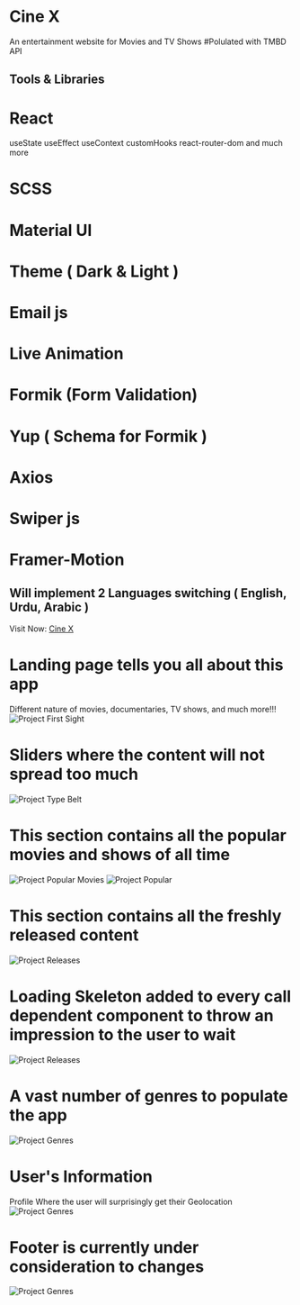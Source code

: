 # Cine X

An entertainment website for Movies and TV Shows
#Polulated with TMBD API

## Tools & Libraries
# React
useState
useEffect
useContext
customHooks
react-router-dom
and much more
# SCSS
# Material UI
# Theme ( Dark & Light )
# Email js
# Live Animation
# Formik (Form Validation)
# Yup ( Schema for Formik )
# Axios
# Swiper js
# Framer-Motion
## Will implement 2 Languages switching ( English, Urdu, Arabic )

Visit Now: [Cine X](https://cinx.vercel.app/)

# Landing page tells you all about this app

Different nature of movies, documentaries, TV shows, and much more!!!
![Project First Sight ](./ReadMeImages/Landing.png)

# Sliders where the content will not spread too much

![Project Type Belt ](./ReadMeImages/Landing2.png)

# This section contains all the popular movies and shows of all time

![Project Popular ](./ReadMeImages/Popular.png)
Movies
![Project Popular ](./ReadMeImages/Popular2.png)

# This section contains all the freshly released content

![Project Releases ](./ReadMeImages/Releases.png)

# Loading Skeleton added to every call dependent component to throw an impression to the user to wait

![Project Releases ](./ReadMeImages/Skeleton.png)

# A vast number of genres to populate the app

![Project Genres ](./ReadMeImages/Genres.png)

# User's Information

Profile Where the user will surprisingly get their Geolocation
![Project Genres ](./ReadMeImages/Profile.png)

# Footer is currently under consideration to changes

![Project Genres ](./ReadMeImages/Footer.png)
